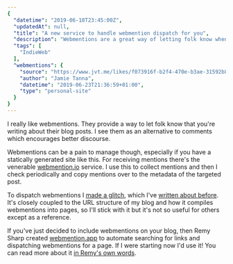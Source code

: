 ```yaml
---
{
  "datetime": "2019-06-18T23:45:00Z",
  "updatedAt": null,
  "title": "A new service to handle webmention dispatch for you",
  "description": "Webmentions are a great way of letting folk know when you're talking about their content on your own blog, but they can be a little fiddly to implement. A new service from Remy Sharp automates the dispatch side for you!",
  "tags": [
    "IndieWeb"
  ],
  "webmentions": {
    "source": "https://www.jvt.me/likes/f073916f-b2f4-470e-b3ae-31592b891978/",
    "author": "Jamie Tanna",
    "datetime": "2019-06-23T21:36:59+01:00",
    "type": "personal-site"
  }
}
---
```

I really like webmentions. They provide a way to let folk know that you're
writing about their blog posts. I see them as an alternative to comments which
encourages better discourse.

Webmentions can be a pain to manage though, especially if you have a statically
generated site like this. For receiving mentions there's the venerable
[webmention.io](https://webmention.io) service. I use this to collect mentions
and then I check periodically and copy mentions over to the metadata of the
targeted post.

To dispatch webmentions I
[made a glitch](https://glitch.com/edit/#!/send-webmentions), which I've
[written about before](/blog/about-this-blog-3). It's closely coupled to the URL
structure of my blog and how it compiles webmentions into pages, so I'll stick
with it but it's not so useful for others except as a reference.

If you've just decided to include webmentions on your blog, then Remy Sharp
created [webmention.app](https://webmention.app) to automate searching for links
and dispatching webmentions for a page. If I were starting now I'd use it! You
can read more about it [in Remy's own words](https://remysharp.com/2019/06/18/send-outgoing-webmentions).
